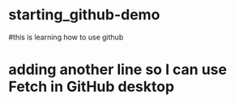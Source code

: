 # starting_github-demo
#this is learning how to use github
# adding another line so I can use Fetch in GitHub desktop
